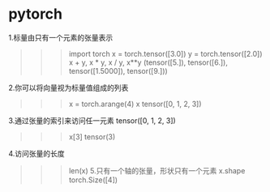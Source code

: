 # pytorch

1.标量由只有一个元素的张量表示

>>> import torch
>>> x = torch.tensor([3.0])
>>> y = torch.tensor([2.0])
>>> x + y, x * y, x / y, x**y
(tensor([5.]), tensor([6.]), tensor([1.5000]), tensor([9.]))


2.你可以将向量视为标量值组成的列表
>>> x = torch.arange(4)
>>> x
tensor([0, 1, 2, 3])

3.通过张量的索引来访问任一元素
tensor([0, 1, 2, 3])
>>> x[3]
tensor(3)

4.访问张量的长度

>>> len(x)
5.只有一个轴的张量，形状只有一个元素
>>> x.shape
torch.Size([4])